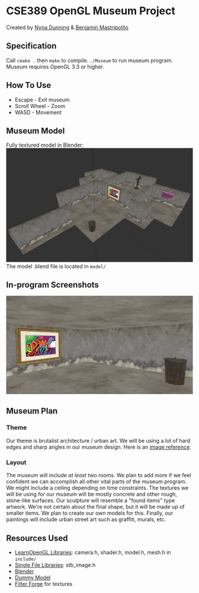 # CSE389 OpenGL Museum Project
Created by [Nyna Dunning](https://github.com/raikazz) & [Benjamin Mastripolito](https://github.com/Lemoncreme)

## Specification
Call `cmake .` then `make` to compile. `./Museum` to run museum program. 
Museum requires OpenGL 3.3 or higher.

## How To Use
- Escape - Exit museum
- Scroll Wheel - Zoom
- WASD - Movement

## Museum Model
Fully textured model in Blender:
![](./media/museum_textured_blender.JPG)
The model .blend file is located in `model/`

## In-program Screenshots
![](./media/sc1.jpg)

## Museum Plan

### Theme
Our theme is brutalist architecture / urban art. We will be using a lot of hard edges and sharp angles in our museum design. Here is an [image reference](https://cdn-images-1.medium.com/max/2000/1*S6RfbHdsLvjOzgl0dWhzgA.jpeg).

### Layout
The museum will include *at least* two rooms. We plan to add more if we feel confident we can accomplish all other vital parts of the museum program.
We might include a ceiling depending on time constraints.
The textures we will be using for our museum will be mostly concrete and other rough, stone-like surfaces.
Our sculpture will resemble a "found items" type artwork. We're not certain about the final shape, but it will be made up of smaller items. We plan to create our own models for this. 
Finally, our paintings will include urban street art such as graffiti, murals, etc. 

## Resources Used
- [LearnOpenGL Libraries](https://learnopengl.com/): camera.h, shader.h, model.h, mesh.h in `include/`
- [Single File Libraries](https://github.com/nothings/stb): stb_image.h
- [Blender](https://www.blender.org)
- [Dummy Model](https://www.turbosquid.com/3d-models/free-obj-mode-dummy/662719)
- [Filter Forge](https://www.filterforge.com) for textures
